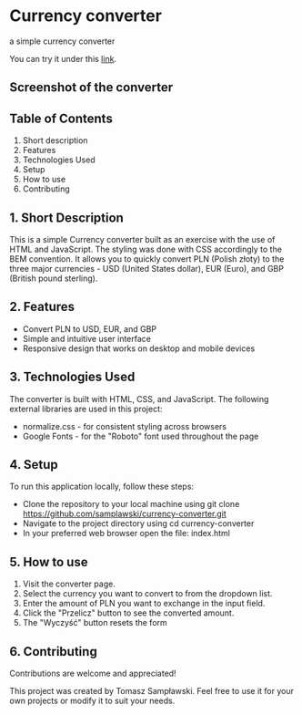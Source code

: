 # Currency converter
a simple currency converter

You can try it under this [link](https://samplawski.github.io/currency-converter/).
## Screenshot of the converter


## Table of Contents

1. Short description
2. Features
3. Technologies Used
4. Setup
5. How to use
6. Contributing

## 1. Short Description
This is a simple Currency converter built as an exercise with the use of HTML and JavaScript. The styling was done with CSS accordingly to the BEM convention. It  allows you to quickly convert PLN (Polish złoty) to the three major currencies - USD (United States dollar), EUR (Euro), and GBP (British pound sterling).

## 2. Features

- Convert PLN to USD, EUR, and GBP
- Simple and intuitive user interface
- Responsive design that works on desktop and mobile devices

## 3. Technologies Used

The converter is built with HTML, CSS, and JavaScript. The following external libraries are used in this project:

- normalize.css - for consistent styling across browsers
- Google Fonts - for the "Roboto" font used throughout the page

## 4. Setup

To run this application locally, follow these steps:

- Clone the repository to your local machine using git clone https://github.com/samplawski/currency-converter.git
- Navigate to the project directory using cd currency-converter
- In your preferred web browser open the file: index.html


## 5. How to use
1. Visit the converter page.
2. Select the currency you want to convert to from the dropdown list.
3. Enter the amount of PLN you want to exchange in the input field.
4. Click the "Przelicz" button to see the converted amount.
5. The "Wyczyść" button resets the form


## 6. Contributing

Contributions are welcome and appreciated!

This project was created by Tomasz Sampławski. Feel free to use it for your own projects or modify it to suit your needs.
